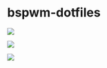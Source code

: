 # bspwm-dotfiles

![](https://raw.githubusercontent.com/theCode-Breaker/bspwm-dotfiles/main/assets/1.png)

![](https://raw.githubusercontent.com/theCode-Breaker/bspwm-dotfiles/main/assets/2.png)

![](https://raw.githubusercontent.com/theCode-Breaker/bspwm-dotfiles/main/assets/3.png)
